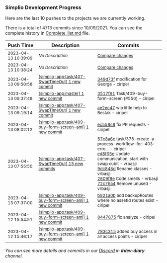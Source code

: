 
### Simplio Development Progress

Here are the last 10 pushes to the projects we are currently working.

There is a total of 4713 commits since 10/09/2021. You can see the complete history in
 [Complete_list.md](Complete_list.md) file.

| Push Time | Description | Commits |
| --- | --- | --- |
| <sub>2023-04-13 10:39:09</sub> | <sub>_No Description_</sub> | <sub>[Compare changes](https://github.com/SimplioOfficial/simplio-app/compare/ae2ec4790a20...564492fddcee)</sub> |
| <sub>2023-04-13 10:38:24</sub> | <sub>_No Description_</sub> | <sub>[Compare changes](https://github.com/SimplioOfficial/simplio-app/compare/349d73f5ee76...ae2ec4790a20)</sub> |
| <sub>2023-04-13 09:50:58</sub> | <sub>[[simplio-app:task/407\-SwapTimeOut] 1 new commit](https://github.com/SimplioOfficial/simplio-app/commit/349d73f5ee76a9553f562f3d55463d8516c1a640)</sub> | <sub>[349d73f](https://github.com/SimplioOfficial/simplio-app/commit/349d73f5ee76a9553f562f3d55463d8516c1a640) modification for George - ciripel</sub> |
| <sub>2023-04-13 09:37:48</sub> | <sub>[[simplio-app:master] 1 new commit](https://github.com/SimplioOfficial/simplio-app/commit/3517f6190ced616a32cbec16c0f7cced26f0b7e1)</sub> | <sub>[3517f61](https://github.com/SimplioOfficial/simplio-app/commit/3517f6190ced616a32cbec16c0f7cced26f0b7e1) Task/409-buy-form-screen (#550) - ciripel</sub> |
| <sub>2023-04-13 09:19:14</sub> | <sub>[[simplio-app:task/407\-SwapTimeOut] 1 new commit](https://github.com/SimplioOfficial/simplio-app/commit/ae2ec4790a20ecee7144c9cf9922ea424b2cfc40)</sub> | <sub>[ae2ec47](https://github.com/SimplioOfficial/simplio-app/commit/ae2ec4790a20ecee7144c9cf9922ea424b2cfc40) wip little help to Bestak - ciripel</sub> |
| <sub>2023-04-13 08:02:12</sub> | <sub>[[simplio-app:task/409\-buy\-form\-screen\-ami] 1 new commit](https://github.com/SimplioOfficial/simplio-app/commit/ec556c6efb57d478c2234e4271aa503a976b9cc0)</sub> | <sub>[ec556c6](https://github.com/SimplioOfficial/simplio-app/commit/ec556c6efb57d478c2234e4271aa503a976b9cc0) fix PR requests - ciripel</sub> |
| <sub>2023-04-13 07:55:50</sub> | <sub>[[simplio-app:task/407\-SwapTimeOut] 15 new commits](https://github.com/SimplioOfficial/simplio-app/compare/c3be499022b8...564492fddcee)</sub> | <sub>[57c8a6c](https://github.com/SimplioOfficial/simplio-app/commit/57c8a6c69543749ac438f3bf49098ad9827eee03) task/378-create-a-process-workflow-for-403-erro... - ciripel<br>[ed8f65e](https://github.com/SimplioOfficial/simplio-app/commit/ed8f65e1335689b3b7b04b788f7256c2e5648686) Update communication, start with swap cubit - vrbasji<br>[9dc848d](https://github.com/SimplioOfficial/simplio-app/commit/9dc848d73416654e6ce40f37d8d01f1f61e5e09b) Rename classes - vrbasji<br>[2809f8e](https://github.com/SimplioOfficial/simplio-app/commit/2809f8edaeb4ba21c9bd236b8ee833a3e4555c25) Code smells - vrbasji<br>[72c76a4](https://github.com/SimplioOfficial/simplio-app/commit/72c76a4fdcc26bc1072e3bd8dc5f6b7df6337ea2) Remove unused - vrbasji</sub> |
| <sub>2023-04-13 07:37:00</sub> | <sub>[[simplio-app:task/409\-buy\-form\-screen\-ami] 1 new commit](https://github.com/SimplioOfficial/simplio-app/commit/b921a0ba598aab11004231f903be5d20bb6e6e2e)</sub> | <sub>[b921a0b](https://github.com/SimplioOfficial/simplio-app/commit/b921a0ba598aab11004231f903be5d20bb6e6e2e) add backupRoutes where no assetId routes exist - ciripel</sub> |
| <sub>2023-04-12 15:54:51</sub> | <sub>[[simplio-app:task/409\-buy\-form\-screen\-ami] 1 new commit](https://github.com/SimplioOfficial/simplio-app/commit/8447675b1330af05a9d94ddc2211db912e383f6e)</sub> | <sub>[8447675](https://github.com/SimplioOfficial/simplio-app/commit/8447675b1330af05a9d94ddc2211db912e383f6e) fix analyze - ciripel</sub> |
| <sub>2023-04-12 15:46:17</sub> | <sub>[[simplio-app:task/409\-buy\-form\-screen\-ami] 1 new commit](https://github.com/SimplioOfficial/simplio-app/commit/783c3151fc0ad22079c7534ed8bf526bd6764512)</sub> | <sub>[783c315](https://github.com/SimplioOfficial/simplio-app/commit/783c3151fc0ad22079c7534ed8bf526bd6764512) added buy access in all access points - ciripel</sub> |

_You can see more details and commits in our [Discord](https://discord.gg/aKhjuwZmdP) in **#dev-diary** channel._
